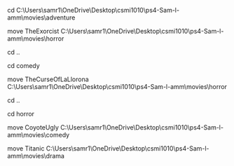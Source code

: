cd C:\Users\samr1\OneDrive\Desktop\csmi1010\ps4-Sam-l-amm\movies\adventure

move TheExorcist C:\Users\samr1\OneDrive\Desktop\csmi1010\ps4-Sam-l-amm\movies\horror

cd ..

cd comedy

move TheCurseOfLaLlorona C:\Users\samr1\OneDrive\Desktop\csmi1010\ps4-Sam-l-amm\movies\horror

cd ..

cd horror

move CoyoteUgly C:\Users\samr1\OneDrive\Desktop\csmi1010\ps4-Sam-l-amm\movies\comedy

move Titanic C:\Users\samr1\OneDrive\Desktop\csmi1010\ps4-Sam-l-amm\movies\drama






